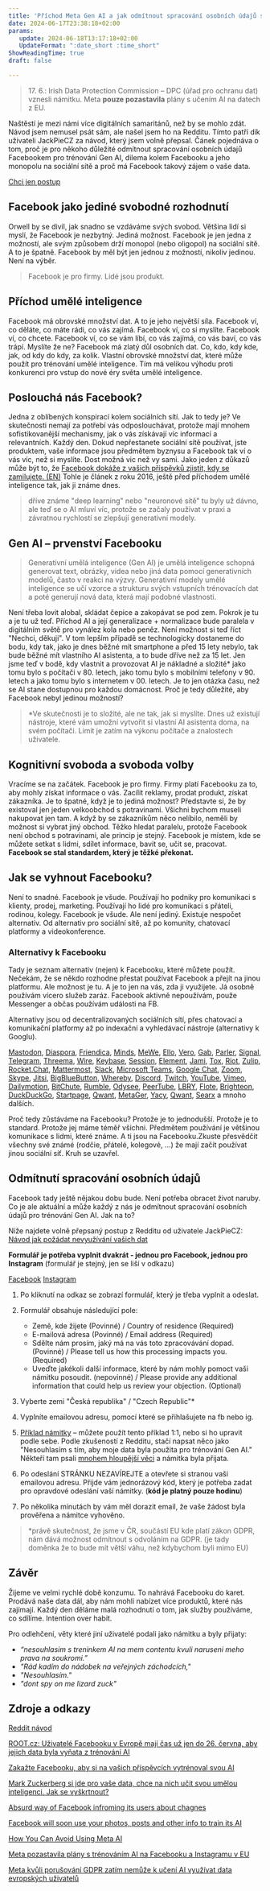 ```yaml
---
title: 'Příchod Meta Gen AI a jak odmítnout spracování osobních údajů společnosti Meta (FB/IG)'
date: 2024-06-17T23:38:18+02:00
params:
   update: 2024-06-18T13:17:18+02:00
   UpdateFormat: ":date_short :time_short"
ShowReadingTime: true
draft: false

---
```


> 17. 6.: Irish Data Protection Commission – DPC (úřad pro ochranu dat) vznesli námitku. Meta **pouze pozastavila** plány s učením AI na datech z EU.

Naštěstí je mezi námi více digitálních samaritánů, než by se mohlo zdát. Návod jsem nemusel psát sám, ale našel jsem ho na Redditu. Tímto patří dík uživateli JackPieCZ za návod, který jsem volně přepsal. Čánek pojednáva o tom, proč je pro někoho důležité odmítnout spracování osobních údajů Facebookem pro trénování Gen AI, dilema kolem Facebooku a jeho monopolu na sociální sítě a proč má Facebook takový zájem o vaše data.

[Chci jen postup](#odmítnutí-spracování-osobních-údajů)

## Facebook jako jediné svobodné rozhodnutí

Orwell by se divil, jak snadno se vzdáváme svých svobod. Většina lidí si myslí, že Facebook je nezbytný. Jediná možnost. Facebook je jen jedna z možností, ale svým způsobem drží monopol (nebo oligopol) na sociální sítě. A to je špatně. Facebook by měl být jen jednou z možností, nikoliv jedinou. Není na výběr.

> Facebook je pro firmy. Lidé jsou produkt.

## Příchod umělé inteligence

Facebook má obrovské množství dat. A to je jeho největší síla. Facebook ví, co děláte, co máte rádi, co vás zajímá. Facebook ví, co si myslíte. Facebook ví, co chcete. Facebook ví, co se vám líbí, co vás zajímá, co vás baví, co vás trápí. Myslíte že ne? Facebook má zlatý důl osobních dat. Co, kdo, kdy kde, jak, od kdy do kdy, za kolik. Vlastní obrovské množství dat, které může použít pro trénování umělé inteligence. Tím má velikou výhodu proti konkurenci pro vstup do nové éry světa umělé inteligence.

## Poslouchá nás Facebook?

Jedna z oblíbených konspirací kolem sociálních sítí. Jak to tedy je? Ve skutečnosti nemají za potřebí vás odposlouchávat, protože mají mnohem sofistikovanější mechanismy, jak o vás získávají víc informací a relevantních. Každý den. Dokud nepřestanete sociální sítě používat, jste produktem, vaše informace jsou předmětem byznysu a Facebook tak ví o vás víc, než si myslíte. Dost možná vic než vy sami. Jako jeden z důkazů může být to, že [Facebook dokáže z vašich příspěvků zjistit, kdy se zamilujete. (EN)](https://www.forbes.com/sites/ianmorris/2016/12/31/facebook-knows-when-you-fall-in-love-and-thats-pretty-creepy/) Tohle je článek z roku 2016, ještě před příchodem umělé inteligence tak, jak ji známe dnes.
> dříve známe "deep learning" nebo "neuronové sítě" tu byly už dávno, ale teď se o AI mluví víc, protože se začaly používat v praxi a závratnou rychlostí se zlepšují generativní modely.

## Gen AI – prvenství Facebooku

> Generativní umělá inteligence (Gen AI) je umělá inteligence schopná generovat text, obrázky, videa nebo jiná data pomocí generativních modelů, často v reakci na výzvy. Generativní modely umělé inteligence se učí vzorce a strukturu svých vstupních trénovacích dat a poté generují nová data, která mají podobné vlastnosti.

Není třeba lovit alobal, skládat čepice a zakopávat se pod zem. Pokrok je tu a je tu už teď. Příchod AI a její generalizace + normalizace bude paralela v digitálním světě pro vynález kola nebo peněz. Není možnost si teď říct "Nechci, děkuji". V tom lepším případě se technologicky dostaneme do bodu, kdy tak, jako je dnes běžné mít smartphone a před 15 lety nebylo, tak bude běžné mít vlastního AI asistenta, a to bude dříve než za 15 let. Jen jsme teď v bodě, kdy vlastnit a provozovat AI je nákladné a složité* jako tomu bylo s počítači v 80. letech, jako tomu bylo s mobilními telefony v 90. letech a jako tomu bylo s internetem v 00. letech. Je to jen otázka času, než se AI stane dostupnou pro každou domácnost. Proč je tedy důležité, aby Facebook nebyl jedinou možností?

> *Ve skutečnosti je to složité, ale ne tak, jak si myslíte. Dnes už existují nástroje, které vám umožní vytvořit si vlastní AI asistenta doma, na svém počítači. Limit je zatím na výkonu počítače a znalostech uživatele.

## Kognitivní svoboda a svoboda volby
Vracíme se na začátek. Facebook je pro firmy. Firmy platí Facebooku za to, aby mohly získat informace o vás. Zacílit reklamy, prodat produkt, získat zákazníka. Je to špatné, když je to jediná možnost? Představte si, že by existoval jen jeden velkoobchod s potravinami. Všichni bychom museli nakupovat jen tam. A když by se zákazníkům něco nelíbilo, neměli by možnost si vybrat jiný obchod. Těžko hledat paralelu, protože Facebook není obchod s potravinami, ale princip je stejný. Facebook je místem, kde se můžete setkat s lidmi, sdílet informace, bavit se, učit se, pracovat. **Facebook se stal standardem, který je těžké překonat.**

## Jak se vyhnout Facebooku?

Není to snadné. Facebook je všude. Používají ho podniky pro komunikaci s klienty, prodej, marketing. Používají ho lidé pro komunikaci s přáteli, rodinou, kolegy. Facebook je všude. Ale není jediný. Existuje nespočet alternativ. Od alternativ pro sociální sítě, až po komunity, chatovací platformy a videokonference.

### Alternativy k Facebooku

Tady je seznam alternativ (nejen) k Facebooku, které můžete použít. Nečekám, že se někdo rozhodne přestat používat Facebook a přejít na jinou platformu. Ale možnost je tu. A je to jen na vás, zda ji využijete. Já osobně používám vícero služeb zaráz. Facebook aktivně nepoužívám, použe Messenger a občas používám události na FB.

Alternativy jsou od decentralizovaných sociálních sítí, přes chatovací a komunikační platformy až po indexační a vyhledávací nástroje (alternativy k Googlu).

[Mastodon](https://joinmastodon.org/), [Diaspora](https://diasporafoundation.org/), [Friendica](https://friendi.ca/), [Minds](https://www.minds.com/), [MeWe](https://mewe.com/), [Ello](https://en.wikipedia.org/wiki/Ello_(social_network)), [Vero](https://www.vero.co/), [Gab](https://gab.com/), [Parler](https://parler.com/), [Signal](https://signal.org/), [Telegram](https://telegram.org/), [Threema](https://threema.ch/), [Wire](https://wire.com/), [Keybase](https://keybase.io/), [Session](https://getsession.org/), [Element](https://element.io/), [Jami](https://jami.net/), [Tox](https://tox.chat/), [Riot](https://about.riot.im/), [Zulip](https://zulip.com/), [Rocket.Chat](https://rocket.chat/), [Mattermost](https://mattermost.com/), [Slack](https://slack.com/), [Microsoft Teams](https://www.microsoft.com/cs-cz/microsoft-365/microsoft-teams/group-chat-software), [Google Chat](https://workspace.google.com/products/chat/), [Zoom](https://zoom.us/), [Skype](https://www.skype.com/), [Jitsi](https://jitsi.org/), [BigBlueButton](https://bigbluebutton.org/), [Whereby](https://whereby.com/), [Discord](https://discord.com/), [Twitch](https://www.twitch.tv/), [YouTube](https://www.youtube.com/), [Vimeo](https://vimeo.com/), [Dailymotion](https://www.dailymotion.com/), [BitChute](https://www.bitchute.com/), [Rumble](https://rumble.com/), [Odysee](https://odysee.com/), [PeerTube](https://joinpeertube.org/), [LBRY](https://lbry.com/), [Flote](https://www.f6s.com/company/flote.app), [Brighteon](https://www.brighteon.com/), [DuckDuckGo](https://duckduckgo.com/), [Startpage](https://www.startpage.com/), [Qwant](https://www.qwant.com/), [MetaGer](https://metager.org/), [Yacy](https://yacy.net/), [Qwant](https://www.qwant.com/), [Searx](https://searx.github.io/searx/) a mnoho dalších.

Proč tedy zůstáváme na Facebooku? Protože je to jednodušší. Protože je to standard. Protože jej máme téměř všichni. Předmětem používání je většinou komunikace s lidmi, které známe. A ti jsou na Facebooku.Zkuste přesvědčit všechny své známé (rodčie, přátelé, kolegové, ...) že mají začít používat jinou sociální síť. Kruh se uzavřel.

## Odmítnutí spracování osobních údajů

Facebook tady ještě nějakou dobu bude. Není potřeba obracet život naruby. Co je ale aktuální a může každý z nás je odmítnout spracování osobních údajů pro trénování Gen AI. Jak na to?

Níže najdete volně přepsaný postup z Redditu od uživatele JackPieCZ: [Návod jak požádat nevyužívání vašich dat](https://www.reddit.com/r/czech/comments/1d4qc5z/facebook_a_instagram_nov%C4%9B_m%C5%AF%C5%BEe_pou%C5%BE%C3%ADvat_va%C5%A1e/)

**Formulář je potřeba vyplnit dvakrát - jednou pro Facebook, jednou pro Instagram** (formulář je stejný, jen se liší v odkazu)

[Facebook](https://www.facebook.com/privacy/genai)
[Instagram](https://help.instagram.com/contact/233964459562201)
1) Po kliknutí na odkaz se zobrazí formulář, který je třeba vyplnit a odeslat.
2) Formulář obsahuje následující pole:
   - Země, kde žijete (Povinné) / Country of residence (Required)
   - E-mailová adresa (Povinné) / Email address (Required)
   - Sdělte nám prosím, jaký má na vás toto zpracovávání dopad. (Povinné) / Please tell us how this processing impacts you. (Required)
   - Uveďte jakékoli další informace, které by nám mohly pomoct vaši námitku posoudit. (nepovinné) / Please provide any additional information that could help us review your objection. (Optional)


3) Vyberte zemi "Česká republika" / "Czech Republic"*
4) Vyplníte emailovou adresu, pomocí které se přihlašujete na fb nebo ig.
5) [Příklad námitky](https://pastebin.com/ScakwUAi) – můžete použít tento příklad 1:1, nebo si ho upravit podle sebe. Podle zkušeností z Redditu, stačí napsat něco jako "Nesouhlasím s tím, aby moje data byla použita pro trénování Gen AI." Někteří tam psali [mnohem hloupější věci](#závěr) a námitka byla přijata.
6) Po odeslání STRÁNKU NEZAVÍREJTE a otevřete si stranou vaši emailovou adresu. Přijde vám jednorázový kód, který je potřeba zadat pro opravdové odeslání vaší námitky. (**kód je platný pouze hodinu**)
7) Po několika minutách by vám měl dorazit email, že vaše žádost byla prověřena a námitce vyhověno.

> *právě skutečnost, že jsme v ČR, součástí EU kde platí zákon GDPR, nám dává možnost odmítnout s odvoláním na GDPR. (je tady doměnka že to bude mít větší váhu, než kdybychom byli mimo EU)

## Závěr

Žijeme ve velmi rychlé době konzumu. To nahrává Facebooku do karet. Prodává naše data dál, aby nám mohli nabízet více produktů, které nás zajímají. Každý den děláme malá rozhodnutí o tom, jak služby používáme, co sdílíme. Intention over habit.

Pro odlehčení, věty které jiní uživatelé podali jako námitku a byly přijaty:
- *“nesouhlasim s treninkem AI na mem contentu kvuli naruseni meho prava na soukromi.”*
- *"Rád kadím do nádobek na veřejných záchodcích,"*
- *"Nesouhlasím."*
- *"dont spy on me lizard zuck"*

## Zdroje a odkazy

[Reddit návod](https://www.reddit.com/r/czech/comments/1d4qc5z/facebook_a_instagram_nov%C4%9B_m%C5%AF%C5%BEe_pou%C5%BE%C3%ADvat_va%C5%A1e/)

[ROOT.cz: Uživatelé Facebooku v Evropě mají čas už jen do 26. června, aby jejich data byla vyňata z trénování AI](https://www.root.cz/zpravicky/uzivatele-facebooku-v-evrope-maji-cas-uz-jen-do-26-cervna-aby-jejich-data-byla-vynata-z-trenovani-ai/)

[Zakažte Facebooku, aby si na vašich příspěvcích vytrénoval svou AI](https://www.computerworld.cz/clanky/zakazte-facebooku-aby-si-na-vasich-prispevcich-vytrenoval-svou-ai/)

[Mark Zuckerberg si jde pro vaše data, chce na nich učit svou umělou inteligenci. Jak se vyškrtnout?](https://cc.cz/mark-zuckerberg-si-jde-pro-vase-data-chce-na-nich-ucit-svou-umelou-inteligenci-jak-se-vyskrtnout/)

[Absurd way of Facebook infroming its users about chagnes](https://x.com/Tantacrul/status/1794863603964891567)

[Facebook will soon use your photos, posts and other info to train its AI](https://www.thejournal.ie/facebook-data-ai-6391876-May2024/)

[How You Can Avoid Using Meta AI](https://time.com/6983604/meta-ai-opt-out-avoid-using-tips-guidance/)

[Meta pozastavila plány s trénováním AI na Facebooku a Instagramu v EU](https://www.root.cz/zpravicky/meta-pozastavila-plany-s-trenovanim-ai-na-facebooku-a-instagramu-v-eu/)

[Meta kvůli porušování GDPR zatím nemůže k učení AI využívat data evropských uživatelů](https://www.hrot24.cz/clanek/meta-kvuli-porusovani-gdpr-zatim-nemuze-k-uceni-ai-vyuzivat-data-evropskych-uzivatelu)